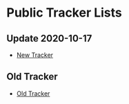 # Public Tracker Lists

## Update 2020-10-17

- [New Tracker](trackers.txt)

## Old Tracker

- [Old Tracker](old-trackers.txt)
